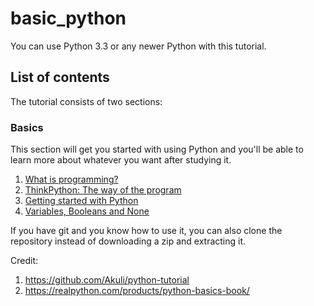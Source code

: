 # basic_python

You can use Python 3.3 or any newer Python with this tutorial.

## List of contents

The tutorial consists of two sections:

### Basics

This section will get you started with using Python and you'll be able
to learn more about whatever you want after studying it.

1. [What is programming?](MD/what-is-programming.md)
2. [ThinkPython: The way of the program](MD/the-way-of-the-program.md)
3. [Getting started with Python](MD/getting-started.md)
4. [Variables, Booleans and None](MD/variables.md)

If you have git and you know how to use it, you can also clone the
repository instead of downloading a zip and extracting it. 

Credit: 
1. https://github.com/Akuli/python-tutorial
2. https://realpython.com/products/python-basics-book/
